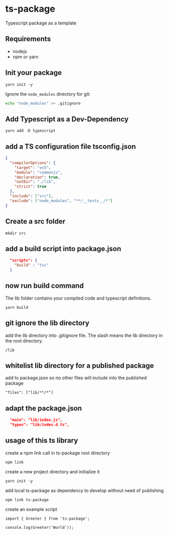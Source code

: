 # ts-package
Typescript package as a template

## Requirements

- nodejs
- npm or yarn

## Init your package

```
yarn init -y
```

Ignore the `node_modules` directory for git:

```bash
echo "node_modules" >> .gitignore
```

## Add Typescript as a Dev-Dependency

```
yarn add -D typescript
```

## add a TS configuration file tsconfig.json

```json
{
  "compilerOptions": {
    "target": "es5",
    "module": "commonjs",
    "declaration": true,
    "outDir": "./lib",
    "strict": true
  },
  "include": ["src"],
  "exclude": ["node_modules", "**/__tests__/*"]
}
```

## Create a src folder

```
mkdir src
```

## add a build script into package.json

```json
  "scripts": {
    "build" : "tsc"
  }
```

## now run build command

The lib folder contains your compiled code and typescript definitions.

```
yarn build
```

## git ignore the lib directory

add the lib directory into .gitignore file. The slash means the lib directory in the root directory.

```
/lib
```

## whitelist lib directory for a published package

add to package.json so no other files will include into the published package

```
"files": ["lib/**/*"]
```

## adapt the package.json

```json
  "main": "lib/index.js",
  "types": "lib/indes.d.ts",
```

## usage of this ts library

create a npm link call in ts-package root directory

```
npm link
```

create a new project directory and initialize it

```
yarn init -y
```

add local ts-package as dependency to develop without need of publishing

```
npm link ts-package
```

create an example script

```
import { Greeter } from 'ts-package';

console.log(Greeter('World'));
```
